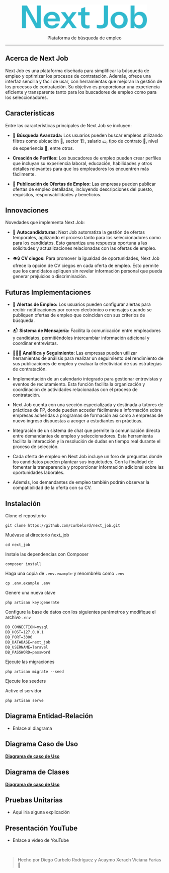 <p align="center">
    <img src="public/build/assets/img/logo_next_job_ext.svg" width="400" alt="Next Job Logo">
</p>

<p align="center">
    Plataforma de búsqueda de empleo
</p>

___

## Acerca de Next Job

Next Job es una plataforma diseñada para simplificar la búsqueda de empleo y optimizar los procesos de contratación. Además, ofrece una interfaz sencilla y fácil de usar, con herramientas que mejoran la gestión de los procesos de contratación. Su objetivo es proporcionar una experiencia eficiente y transparente tanto para los buscadores de empleo como para los seleccionadores.

## Características

Entre las características principales de Next Job se incluyen:

- 🔎 **Búsqueda Avanzada:** Los usuarios pueden buscar empleos utilizando filtros como ubicación 📍, sector 🏗️, salario 💵, tipo de contrato 📄, nivel de experiencia 📅, entre otros.

- **Creación de Perfiles:** Los buscadores de empleo pueden crear perfiles que incluyan su experiencia laboral, educación, habilidades y otros detalles relevantes para que los empleadores los encuentren más fácilmente.

- 💼 **Publicación de Ofertas de Empleo:** Las empresas pueden publicar ofertas de empleo detalladas, incluyendo descripciones del puesto, requisitos, responsabilidades y beneficios.

## Innovaciones

Novedades que implementa Next Job:

- 🔎 **Autocandidaturas:** Next Job automatiza la gestión de ofertas temporales, agilizando el proceso tanto para los seleccionadores como para los candidatos. Esto garantiza una respuesta oportuna a las solicitudes y actualizaciones relacionadas con las ofertas de empleo.

- 👁️🔒 **CV ciegos:** Para promover la igualdad de oportunidades, Next Job ofrece la opción de CV ciegos en cada oferta de empleo. Esto permite que los candidatos apliquen sin revelar información personal que pueda generar prejuicios o discriminación.


## Futuras Implementaciones

- 🚨 **Alertas de Empleo:** Los usuarios pueden configurar alertas para recibir notificaciones por correo electrónico o mensajes cuando se publiquen ofertas de empleo que coincidan con sus criterios de búsqueda.

- 📬 **Sistema de Mensajería:** Facilita la comunicación entre empleadores y candidatos, permitiéndoles intercambiar información adicional y coordinar entrevistas.

- 🕵🏻‍♀️ **Analítica y Seguimiento:** Las empresas pueden utilizar herramientas de análisis para realizar un seguimiento del rendimiento de sus publicaciones de empleo y evaluar la efectividad de sus estrategias de contratación.

- Implementación de un calendario integrado para gestionar entrevistas y eventos de reclutamiento. Esta función facilita la organización y coordinación de actividades relacionadas con el proceso de contratación.

- Next Job cuenta con una sección especializada y destinada a tutores de prácticas de FP, donde pueden acceder fácilmente a información sobre empresas adheridas a programas de formación así como a empresas de nuevo ingreso dispuestas a acoger a estudiantes en prácticas.

- Integración de un sistema de chat que permite la comunicación directa entre demandantes de empleo y seleccionadores. Esta herramienta facilita la interacción y la resolución de dudas en tiempo real durante el proceso de selección.

- Cada oferta de empleo en Next Job incluye un foro de preguntas donde los candidatos pueden plantear sus inquietudes. Con la finalidad de fomentar la transparencia y proporcionar información adicional sobre las oportunidades laborales.

- Además, los demandantes de empleo también podrán observar la compatibilidad de la oferta con su CV.

## Instalación

Clone el repositorio
~~~
git clone https://github.com/curbelord/next_job.git
~~~
Muévase al directorio ǹext_job
~~~
cd next_job
~~~
Instale las dependencias con Composer
~~~
composer install
~~~
Haga una copia de `.env.example` y renombrélo como `.env`
~~~
cp .env.example .env
~~~
Genere una nueva clave
~~~
php artisan key:generate
~~~
Configure la base de datos con los siguientes parámetros y modifique el archivo `.env`
~~~
DB_CONNECTION=mysql
DB_HOST=127.0.0.1
DB_PORT=3306
DB_DATABASE=next_job
DB_USERNAME=laravel
DB_PASSWORD=password
~~~
Ejecute las migraciones
~~~
php artisan migrate --seed
~~~
Ejecute los seeders

Active el servidor
~~~
php artisan serve
~~~
## Diagrama Entidad-Relación

- Enlace al diagrama

## Diagrama Caso de Uso

**[Diagrama de caso de Uso](https://docs.google.com/document/d/1k_FPWJaiBh6g11-L8nAPHnMrsvgE6CryUoKjP_H95-E/edit?usp=sharing)**

## Diagrama de Clases

**[Diagrama de caso de Uso](https://docs.google.com/document/d/1k_FPWJaiBh6g11-L8nAPHnMrsvgE6CryUoKjP_H95-E/edit?usp=sharing)**

## Pruebas Unitarias

- Aquí iría alguna explicación

## Presentación YouTube

- Enlace a vídeo de YouTube

<br>

> Hecho por Diego Curbelo Rodríguez y Acaymo Xerach Viciana Farias 🩵
